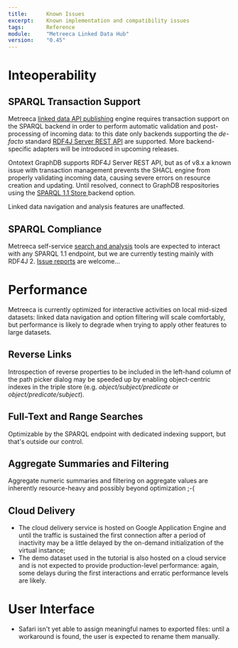 ```yaml
---
title:		Known Issues
excerpt:	Known implementation and compatibility issues
tags:		Reference
module:     "Metreeca Linked Data Hub"
version:    "0.45"
---
```


# Inteoperability

## SPARQL Transaction Support

Metreeca [linked data API publishing](../tutorials/linked-data-development/) engine requires transaction support on the SPARQL backend in order to perform automatic validation and post-processing of incoming data: to this date only backends supporting the *de-facto* standard [RDF4J Server REST API](http://docs.rdf4j.org/rest-api/) are supported. More backend-specific adapters will be introduced in upcoming releases.

<p class="warning">Ontotext GraphDB supports RDF4J Server REST API, but as of v8.x a known issue with transaction management prevents the SHACL engine from properly validating incoming data, causing severe errors on resource creation and updating. Until resolved, connect to GraphDB respositories using the <a href="../handbooks/configuration#graphdb">SPARQL 1.1 Store </a> backend option.</p>

<p class="note">Linked data navigation and analysis features are unaffected.</p>

## SPARQL Compliance

Metreeca self-service [search and analysis](../tutorials/search-and-analysis/) tools are expected to interact with any SPARQL 1.1 endpoint, but we are currently testing mainly with RDF4J 2. [Issue reports](https://github.com/metreeca/metreeca/issues) are welcome…

# Performance

Metreeca is currently optimized for interactive activities on local mid-sized datasets: linked data navigation and option filtering will scale comfortably, but performance is likely to degrade when trying to apply other features to large datasets.

## Reverse Links

Introspection of reverse properties to be included in the left-hand column of the path picker dialog may be speeded up by enabling object-centric indexes in the triple store (e.g. _object/subject/predicate_ or _object/predicate/subject_).

## Full-Text and Range Searches

Optimizable by the SPARQL endpoint with dedicated indexing support, but that's outside our control.


## Aggregate Summaries and Filtering

Aggregate numeric summaries and filtering on aggregate values are inherently resource-heavy and possibly beyond optimization ;-(

## Cloud Delivery

-   The cloud delivery service is hosted on Google Application Engine and until the traffic is sustained the first connection after a period of inactivity may be a little delayed by the on-demand initialization of the virtual instance;
-   The demo dataset used in the tutorial is also hosted on a cloud service and is not expected to provide production-level performance: again, some delays during the first interactions and erratic performance levels are likely.

# User Interface

-   Safari isn't yet able to assign meaningful names to exported files: until a workaround is found, the user is expected to rename them manually.

